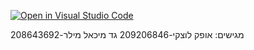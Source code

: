 [![Open in Visual Studio Code](https://classroom.github.com/assets/open-in-vscode-718a45dd9cf7e7f842a935f5ebbe5719a5e09af4491e668f4dbf3b35d5cca122.svg)](https://classroom.github.com/online_ide?assignment_repo_id=11187796&assignment_repo_type=AssignmentRepo)

מגישים:
אופק לוצקי-209206846
גד מיכאל מילר-208643692

